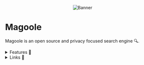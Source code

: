 <div align="center">

<img src="https://user-images.githubusercontent.com/77529508/235508327-6799a37e-aff6-4c6d-b37b-286c6dd4c0f7.png" alt="Banner">

</div>

# Magoole

Magoole is an open source and privacy focused search engine 🔍.

<details>

<summary>Features 💙</summary>

- Own Crawler
- Own website finder
- Quick response (wikipedia, stackoverflow...)
- Self hostable (with same data as the main instance !)

</details>


<details>

<summary>Links 🧡</summary>

- [Website](https://magoole.eu.org)

</details>
